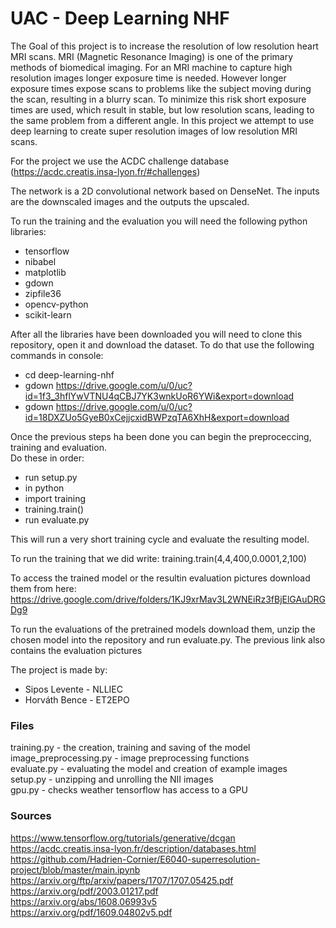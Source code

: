 # UAC - Deep Learning NHF

The Goal of this project is to increase the resolution of low resolution heart MRI scans. MRI (Magnetic Resonance Imaging) is one of the primary methods of biomedical imaging. For an MRI machine to capture high resolution images longer exposure time is needed. However longer exposure times expose scans to problems like the subject moving during the scan, resulting in a blurry scan. To minimize this risk short exposure times are used, which result in stable, but low resolution scans, leading to the same problem from a different angle. In this project we attempt to use deep learning to create super resolution images of low resolution MRI scans.

For the project we use the ACDC challenge database (https://acdc.creatis.insa-lyon.fr/#challenges)

The network is a 2D convolutional network based on DenseNet. The inputs are the downscaled images and the outputs the upscaled.

To run the training and the evaluation you will need the following python libraries:
- tensorflow
- nibabel
- matplotlib
- gdown
- zipfile36
- opencv-python
- scikit-learn

After all the libraries have been downloaded you will need to clone this repository, open it and download the dataset.
To do that use the following commands in console:
- cd deep-learning-nhf
- gdown https://drive.google.com/u/0/uc?id=1f3_3hflYwVTNU4qCBJ7YK3wnkUoR6YWi&export=download
- gdown https://drive.google.com/u/0/uc?id=18DXZUo5GyeB0xCejjcxidBWPzqTA6XhH&export=download

Once the previous steps ha been done you can begin the preproceccing, training and evaluation.    
Do these in order:
- run setup.py
- in python
-   import training
-   training.train()
- run evaluate.py

This will run a very short training cycle and evaluate the resulting model.

To run the training that we did write: training.train(4,4,400,0.0001,2,100)

To access the trained model or the resultin evaluation pictures download them from here: https://drive.google.com/drive/folders/1KJ9xrMav3L2WNEiRz3fBjElGAuDRGDg9

To run the evaluations of the pretrained models download them, unzip the chosen model into the repository and run evaluate.py. The previous link also contains the evaluation pictures


The project is made by:
- Sipos Levente - NLLIEC
- Horváth Bence - ET2EPO

### Files

training.py - the creation, training and saving of the model    
image_preprocessing.py - image preprocessing functions  
evaluate.py - evaluating the model and creation of example images   
setup.py - unzipping and unrolling the NII images   
gpu.py - checks weather tensorflow has access to a GPU    


### Sources
https://www.tensorflow.org/tutorials/generative/dcgan  
https://acdc.creatis.insa-lyon.fr/description/databases.html  
https://github.com/Hadrien-Cornier/E6040-superresolution-project/blob/master/main.ipynb   
https://arxiv.org/ftp/arxiv/papers/1707/1707.05425.pdf    
https://arxiv.org/pdf/2003.01217.pdf    
https://arxiv.org/abs/1608.06993v5    
https://arxiv.org/pdf/1609.04802v5.pdf    
